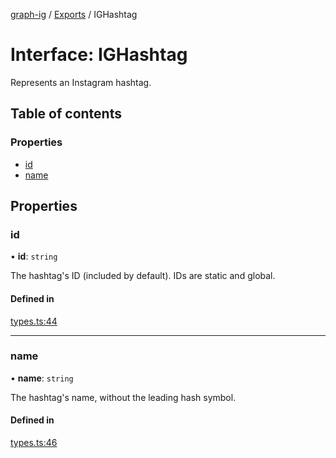 [graph-ig](../README.md) / [Exports](../modules.md) / IGHashtag

# Interface: IGHashtag

Represents an Instagram hashtag.

## Table of contents

### Properties

- [id](IGHashtag.md#id)
- [name](IGHashtag.md#name)

## Properties

### id

• **id**: `string`

The hashtag's ID (included by default). IDs are static and global.

#### Defined in

[types.ts:44](https://github.com/ucig/graph-ig/blob/ce5df35/src/types.ts#L44)

___

### name

• **name**: `string`

The hashtag's name, without the leading hash symbol.

#### Defined in

[types.ts:46](https://github.com/ucig/graph-ig/blob/ce5df35/src/types.ts#L46)

